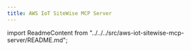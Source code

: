 ```yaml
---
title: AWS IoT SiteWise MCP Server
---
```


import ReadmeContent from "../../../src/aws-iot-sitewise-mcp-server/README.md";

<div className="readme-content">
  <style>
    {`
    .readme-content h1:first-of-type {
      display: none;
    }
    `}
  </style>
  <ReadmeContent />
</div>